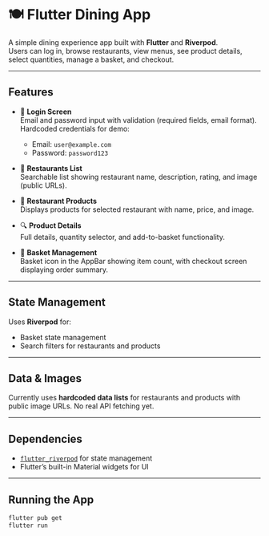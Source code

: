 # 🍽️ Flutter Dining App

A simple dining experience app built with **Flutter** and **Riverpod**.  
Users can log in, browse restaurants, view menus, see product details, select quantities, manage a basket, and checkout.

---

## Features

- 🔐 **Login Screen**  
  Email and password input with validation (required fields, email format).  
  Hardcoded credentials for demo:
  - Email: `user@example.com`  
  - Password: `password123`

- 🏬 **Restaurants List**  
  Searchable list showing restaurant name, description, rating, and image (public URLs).

- 🍕 **Restaurant Products**  
  Displays products for selected restaurant with name, price, and image.

- 🔍 **Product Details**  
  Full details, quantity selector, and add-to-basket functionality.

- 🧺 **Basket Management**  
  Basket icon in the AppBar showing item count, with checkout screen displaying order summary.

---

## State Management

Uses **Riverpod** for:

- Basket state management  
- Search filters for restaurants and products

---

## Data & Images

Currently uses **hardcoded data lists** for restaurants and products with public image URLs. No real API fetching yet.

---

## Dependencies

- [`flutter_riverpod`](https://pub.dev/packages/flutter_riverpod) for state management  
- Flutter’s built-in Material widgets for UI  

---

## Running the App

```bash
flutter pub get
flutter run
